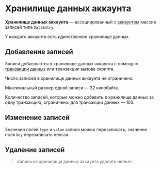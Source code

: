# Хранилище данных аккаунта

**Хранилище данных аккаунта** — ассоциированный с [аккаунтом](/blockchain/account.md) массив записей типа `DataEntry`.

У каждого аккаунта есть _единственное_ хранилище данных.

## Добавление записей

Записи добавляются в хранилище данных аккаунта с помощью [транзакции данных](/blockchain/transaction-type/data-transaction.md) или транзакции вызова скрипта.

Число записей в хранилище данных аккаунта не ограничено.

Максимальный размер одной записи — 32 килобайта.

Количество записей, которые можно добавить в хранилище данных за одну транзакцию, ограничено: для транзакции данных — 100.

## Изменение записей

Значения полей `type` и `value` записи можно перезаписать; значение поля `key` перезаписать нельзя.

## Удаление записей

> Запись из хранилища данных аккаунта удалить нельзя
